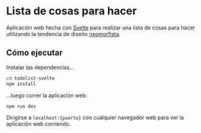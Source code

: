 # Lista de cosas para hacer

Aplicación web hecha con [Svelte](https://svelte.dev/) para realizar una lista de cosas para hacer utilizando la tendencia de diseño [neomorfista](https://uxdesign.cc/neumorphism-in-user-interfaces-b47cef3bf3a6).  


## Cómo ejecutar

Instalar las dependencias...

```bash
cd todolist-svelte
npm install
```

...luego correr la aplicación web:

```bash
npm run dev
```

Dirigirse a `localhost:{puerto}` con cualquier navegador web para ver la aplicación web corriendo.